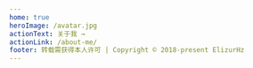 ```yaml
---
home: true
heroImage: /avatar.jpg
actionText: 关于我 →
actionLink: /about-me/
footer: 转载需获得本人许可 | Copyright © 2018-present ElizurHz
---
```

